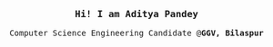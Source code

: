 <h3 align="center"> <samp> Hi! I am<b> Aditya Pandey</b></samp></h3>
<p align="center"> 
  <samp>Computer Science Engineering Candidate @<b>GGV, Bilaspur</b></samp>
</p>
